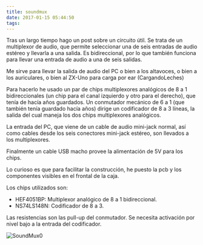 ```yaml
---
title: soundmux
date: 2017-01-15 05:44:50
tags:
---
```

Tras un largo tiempo hago un post sobre un circuito útil. Se trata de un multiplexor de audio, que permite seleccionar una de seis entradas de audio estéreo y llevarla a una salida. Es bidireccional, por lo que también funciona para llevar una entrada de audio a una de seis salidas.

Me sirve para llevar la salida de audio del PC o bien a los altavoces, o bien a los auriculares, o bien al ZX-Uno para carga por ear (CargandoLeches)

Para hacerlo he usado un par de chips multiplexores analógicos de 8 a 1 bidireccionales (un chip para el canal izquierdo y otro para el derecho), que tenía de hacía años guardados. Un conmutador mecánico de 6 a 1 (que también tenía guardado hacía años) dirige un codificador de 8 a 3 líneas, la salida del cual maneja los dos chips multiplexores analógicos.

La entrada del PC, que viene de un cable de audio mini-jack normal, así como cables desde los seis conectores mini-jack estéreo, son llevados a los multiplexores.

Finalmente un cable USB macho provee la alimentación de 5V para los chips.

Lo curioso es que para facilitar la construcción, he puesto la pcb y los componentes visibles en el frontal de la caja.

Los chips utilizados son:

- HEF4051BP: Multiplexor analógico de 8 a 1 bidireccional.
- NS74LS148N: Codificador de 8 a 3.

Las resistencias son las pull-up del conmutador. Se necesita activación por nivel bajo a la entrada del codificador.

![SoundMux0](http://yombo.org/wp-content/uploads/2017/01/soundmux/soundmux0.jpg)
